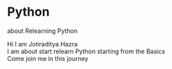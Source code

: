 # Python
about Relearning Python

Hi I am Jotiraditya Hazra <br>
I am about start relearn Python starting from the Basics <br>
Come join me in this journey 